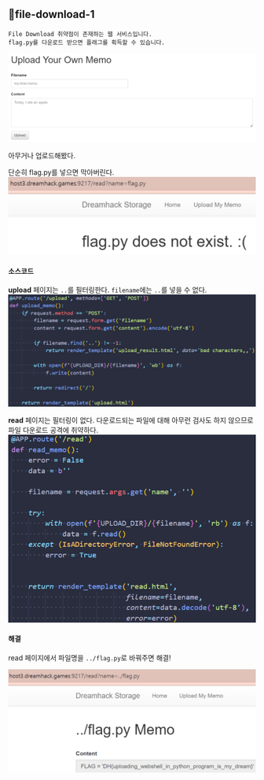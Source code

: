 ## 📍file-download-1

```
File Download 취약점이 존재하는 웹 서비스입니다.  
flag.py를 다운로드 받으면 플래그를 획득할 수 있습니다.
```

![](Attachments/905DB45C-F68B-4359-B58C-5F9D1370884E.png)


아무거나 업로드해봤다.

단순히 flag.py를 넣으면 막아버린다.
![](Attachments/084EFD30-2048-4857-A08A-7EAE1C5B20F9.png)


#### 소스코드

**upload** 페이지는 `..`를 필터링한다.
`filename`에는 `..`를 넣을 수 없다.
![](Attachments/301B8A97-6355-41BF-AD85-F9A15D07AE7F.png)

**read** 페이지는 필터링이 없다.
다운로드되는 파일에 대해 아무런 검사도 하지 않으므로 파일 다운로드 공격에 취약하다.
![](Attachments/B0268DA4-CC09-415D-BFC0-7EE27FB802C4.png)



#### 해결

read 페이지에서 파일명을 `../flag.py`로 바꿔주면 해결!

![](Attachments/5681991A-357D-42CF-B7F7-16BA48485D56.png)
